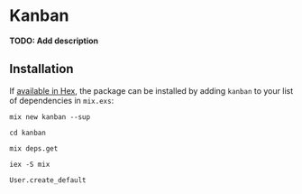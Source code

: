 # Kanban

**TODO: Add description**

## Installation

If [available in Hex](https://hex.pm/docs/publish), the package can be installed
by adding `kanban` to your list of dependencies in `mix.exs`:

```shell
mix new kanban --sup

cd kanban

mix deps.get

iex -S mix

User.create_default
 
```
